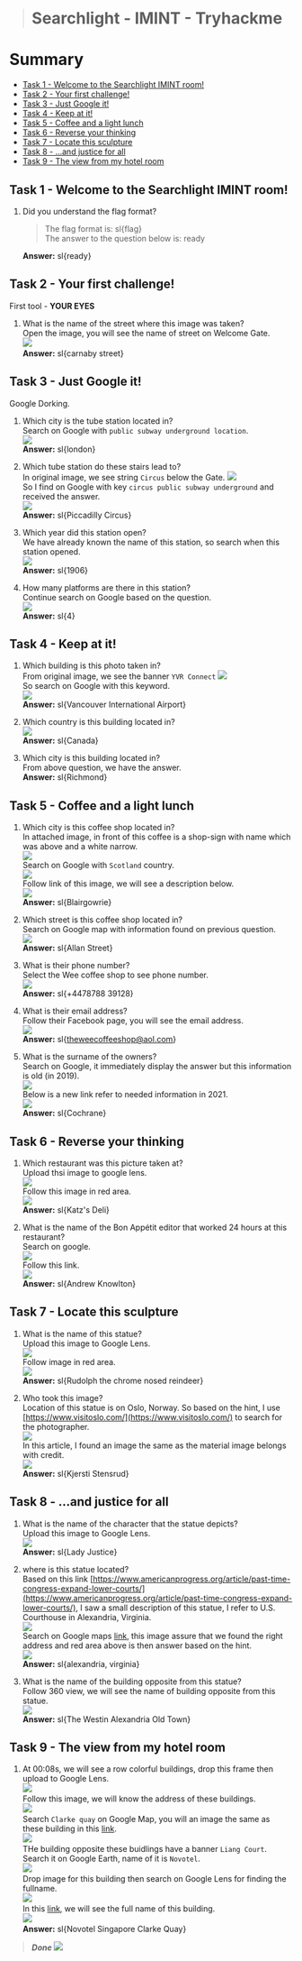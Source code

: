 > # Searchlight - IMINT - Tryhackme

# Summary
* [Task 1 - Welcome to the Searchlight IMINT room!](#task-1---welcome-to-the-searchlight-imint-room)
* [Task 2 - Your first challenge!](#task-2---your-first-challenge)
* [Task 3 - Just Google it!](#task-3---just-google-it)
* [Task 4 - Keep at it!](#task-4---keep-at-it)
* [Task 5 - Coffee and a light lunch](#task-5---coffee-and-a-light-lunch)
* [Task 6 - Reverse your thinking](#task-6---reverse-your-thinking)
* [Task 7 - Locate this sculpture](#task-7---locate-this-sculpture)
* [Task 8 - ...and justice for all](#task-8---and-justice-for-all)
* [Task 9 - The view from my hotel room](#task-9---the-view-from-my-hotel-room)

## Task 1 - Welcome to the Searchlight IMINT room!
1. Did you understand the flag format?<br>
    > The flag format is: sl{flag}<br>
    The answer to the question below is: ready

    **Answer:** sl{ready}

## Task 2 - Your first challenge!
First tool - **YOUR EYES**
1. What is the name of the street where this image was taken?<br>
    Open the image, you will see the name of street on Welcome Gate.<br>
    ![](images/1.png)<br>
    **Answer:** sl{carnaby street}

## Task 3 - Just Google it!
Google Dorking.
1. Which city is the tube station located in?<br>
    Search on Google with `public subway underground location`.<br>
    ![](images/2.png)<br>
    **Answer:** sl{london}

1. Which tube station do these stairs lead to?<br>
    In original image, we see string `Circus` below the Gate.
    ![](images/3.png)<br>
    So I find on Google with key `circus public subway underground` and received the answer.<br>
    ![](images/4.png)<br>
    **Answer:** sl{Piccadilly Circus}

1. Which year did this station open?<br>
    We have already known the name of this station, so search when this station opened.<br>
    ![](images/5.png)<br>
    **Answer:** sl{1906}

1. How many platforms are there in this station?<br>
    Continue search on Google based on the question.<br>
    ![](images/6.png)<br>
    **Answer:** sl{4}

## Task 4 - Keep at it!
1. Which building is this photo taken in?<br>
    From original image, we see the banner `YVR Connect`
    ![](images/7.png)<br>
    So search on Google with this keyword.<br>
    ![](images/8.png)<br>
    **Answer:** sl{Vancouver International Airport}

1. Which country is this building located in?<br>
    ![](images/9.png)<br>
    **Answer:** sl{Canada}

1. Which city is this building located in?<br>
    From above question, we have the answer.<br>
    **Answer:** sl{Richmond}

## Task 5 - Coffee and a light lunch
1. Which city is this coffee shop located in?<br>
    In attached image, in front of this coffee is a shop-sign with name which was above and a white narrow.<br>
    ![](images/10.png)<br>
    Search on Google with `Scotland` country.<br>
    ![](images/11.png)<br>
    Follow link of this image, we will see a description below.<br>
    ![](images/12.png)<br>
    **Answer:** sl{Blairgowrie}

1. Which street is this coffee shop located in?<br>
    Search on Google map with information found on previous question.<br>
    ![](images/13.png)<br>
    **Answer:** sl{Allan Street}

1. What is their phone number?<br>
    Select the Wee coffee shop to see phone number.<br>
    ![](images/14.png)<br>
    **Answer:** sl{+4478788 39128}

1. What is their email address?<br>
    Follow their Facebook page, you will see the email address.<br>
    ![](images/15.png)<br>
    **Answer:** sl{theweecoffeeshop@aol.com}

1. What is the surname of the owners?<br>
    Search on Google, it immediately display the answer but this information is old (in 2019).<br>
    ![](images/16.png)<br>
    Below is a new link refer to needed information in 2021.<br>
    ![](images/17.png)<br>
    **Answer:** sl{Cochrane}

## Task 6 - Reverse your thinking
1. Which restaurant was this picture taken at?<br>
    Upload thsi image to google lens.<br>
    ![](images/18.png)<br>
    Follow this image in red area.<br>
    ![](images/19.png)<br>
    **Answer:** sl{Katz's Deli}

1. What is the name of the Bon Appétit editor that worked 24 hours at this restaurant?<br>
    Search on google.<br>
    ![](images/20.png)<br>
    Follow this link.<br>
    ![](images/21.png)<br>
    **Answer:** sl{Andrew Knowlton}

## Task 7 - Locate this sculpture
1. What is the name of this statue?<br>
    Upload this image to Google Lens.<br>
    ![](images/22.png)<br>
    Follow image in red area.<br>
    ![](images/23.png)<br>
    **Answer:** sl{Rudolph the chrome nosed reindeer}

1. Who took this image?<br>
    Location of this statue is on Oslo, Norway. So based on the hint, I use [https://www.visitoslo.com/](https://www.visitoslo.com/) to search for the photographer.<br>
    ![](images/24.png)<br>
    In this article, I found an image the same as the material image belongs with credit.<br>
    ![](images/25.png)<br>
    **Answer:** sl{Kjersti Stensrud}

## Task 8 - ...and justice for all
1. What is the name of the character that the statue depicts?<br>
    Upload this image to Google Lens.<br>
    ![](images/26.png)<br>
    **Answer:** sl{Lady Justice}

1. where is this statue located?<br>
    Based on this link [https://www.americanprogress.org/article/past-time-congress-expand-lower-courts/](https://www.americanprogress.org/article/past-time-congress-expand-lower-courts/), I saw a small description of this statue, I refer to U.S. Courthouse in Alexandria, Virginia.<br>
    ![](images/27.png)<br>
    Search on Google maps [link](https://www.google.com/maps/place/US+District+Court/@38.8027573,-77.065776,3a,75y,228.03h,105.12t/data=!3m6!1e1!3m4!1sf69L_nrg348GWTxd-nviuQ!2e0!7i16384!8i8192!4m7!3m6!1s0x89b7b1a8d97cbdbb:0x376540cc3ca906d9!8m2!3d38.8026292!4d-77.0658933!14m1!1BCgIgARICCAI), this image assure that we found the right address and red area above is then answer based on the hint.<br>
    ![](images/28.png)<br>
    **Answer:** sl{alexandria, virginia}

1. What is the name of the building opposite from this statue?<br>
    Follow 360 view, we will see the name of building opposite from this statue.<br>
    ![](images/29.png)<br>
    **Answer:** sl{The Westin Alexandria Old Town}

## Task 9 - The view from my hotel room
1. 
    At 00:08s, we will see a row colorful buildings, drop this frame then upload to Google Lens.<br>
    ![](images/30.png)<br>
    Follow this image, we will know the address of these buildings.<br>
    ![](images/31.png)<br>
    Search `Clarke quay` on Google Map, you will an image the same as these building in this [link](https://www.google.com/maps/place/Clarke+Quay/@1.2905984,103.8447243,2a,90y,29.83h,99.82t/data=!3m6!1e1!3m4!1sbnBBrRfobm9l7LCKAubTbg!2e0!7i13312!8i6656!4m14!1m6!3m5!1s0x31da19a038007c9d:0x20e5acd1e8ccf02!2sClarke+Quay!8m2!3d1.2906024!4d103.8464742!3m6!1s0x31da19a038007c9d:0x20e5acd1e8ccf02!8m2!3d1.2906024!4d103.8464742!14m1!1BCgIgARICCAI).<br>
    ![](images/32.png)<br>
    THe building opposite these buidlings have a banner `Liang Court`. Search it on Google Earth, name of it is `Novotel`.<br>
    ![](images/34.png)<br>
    Drop image for this building then search on Google Lens for finding the fullname.<br>
    ![](images/33.png)<br>
    In this [link](https://fishand.tips/en/hotel/Novotel_Clarke_Quay/), we will see the full name of this building.<br>
    ![](images/35.png)<br>
    **Answer:** sl{Novotel Singapore Clarke Quay}

> ***Done***
![](images/36.png)<br>
